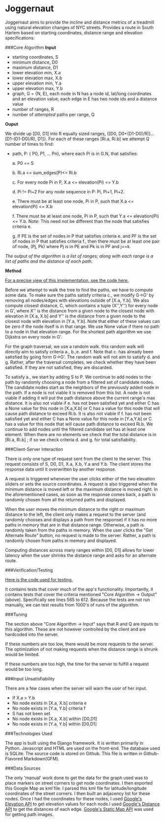 Joggernaut
========
Joggernaut aims to provide the incline and distance metrics of a treadmill using natural elevation changes of NYC streets. Provides a route in South Harlem based on starting coordinates, distance range and elevation specifications. 

###Core Algorithm
**Input**

* starting coordinates, S
* minimum distance, D0
* maximum distance, D1
* lower elevation min, X.a
* lower elevation max, X.b
* upper elevation min, Y.a
* upper elevation max, Y.b
* graph, G = {N, E}, each node in N has a node id, lat/long coordinates and an elevation value; each edge in E has two node ids and a distance value
* number of ranges, R
* number of *attempted* paths per range, Q

**Ouput**

We divide up [D0, D1] into R equally sized ranges, {[D0, D0+(D1-D0)/R)]...[D1-(D1-D0)/R), D1]}. For each of these ranges [Ri.a, Ri.b] we attempt Q number of times to find:

* path,  P: { P0, P1, ... Pn}, where each Pi is in G.N, that satisfies:

    a. P0 == S

    b. Ri.a <= sum_edges(P)<= Ri.b

    c. For every node Pi in P, X.a <= elevation(Pi) <= Y.b

    d. Pi != Pi+2 For any node sequence in P: Pi, Pi+1, Pi+2.

    e. There must be at least one node, Pi in P, such that X.a <= elevation(Pi) <= X.b

     f. There must be at least one node, Pi in P, such that Y.a <= elevation(Pi) <= Y.b. Note: This need not be different than the node that satisfies criteria e.

     g. If PE is the set of nodes in P that satisfies criteria e. and PF  is the set of nodes in P that satisfies criteria f., then there must be at least one pair of node, (Pj, Pk) where Pj is in PE and Pk is in PF and j<=k.

*The output of the algorithm is a list of ranges; along with each range is a list of paths and the distance of each path.*


**Method**

[For a precise view of this implementation, see the code here.](https://github.com/meirf/joggernaut/blob/master/jogger/graph_preparation/graph_algorithms.py)

Before we attempt to walk the tree to find the paths, we have to compute some data. To make sure the paths satisfy criteria c., we modify G->G' by removing all nodes/edges with elevations outside of [X.a, Y.b]. We also compute closest distance, C, which oontains a tuple (X'',Y'') for every node in G', where X'' is the distance from a given node to the closest node with elevation in [X.a, X.b] and Y'' is the distance from a given node to the closest node with elevation in [Y.a, Y.b]. Note that either of these values can be zero if the node itself is in that range. We use None value if there no path to a node in that elevation range. For the shortest path algorithm we use Dijkstra on every node in G'.

For the graph traversal, we use a random walk. this random walk will directly aim to satisfy criteria a., b.,e. and f. Note that c. has already been satisfied by going form G->G'. The random walk will not aim to satisfy d. and g. Rather, after the traversal completes, we check whether they have been satisfied. If they are not satisfied, they are discarded.

To satisfy a., we start by adding S to P. We continue to add nodes to the path by randomly choosing a node from a filtered set of candidate nodes. The candidate nodes start as the neighbors of the previously added node in the path. If a node is not viable it is removed from this list. A node is not viable if adding it will put the path distance above the current range's max distance. It is also not viable if e. has not been satisfied yet and either C has a None value for this node in [X.a,X.b] or C has a value for this node that will cause path distance to exceed Ri.b. It is also not viable if f. has not been satisfied yet and either C has a None value for this node in [Y.a,Y.b] or C has a value for this node that will cause path distance to exceed Ri.b. We continue to add nodes until the filtered candidate set has at least one element. When there are no elements we check that the total distance is in [Ri.a, Ri.b] ; if so we check criteria d. and g. for total satisfiability.

###Client-Server Interaction

There is only one type of request sent from the client to the server. This request consists of S, D0, D1, X.a, X.b, Y.a and Y.b. The client stores the response data until it overwritten by another response. 

A request is triggered whenever the user clicks either of the two elevation sliders or sets the source coordinates. A request is also triggered when the minimum distance is moved left or the maximum distance is moved right. In the aforementioned cases, as soon as the response comes back, a path is randomly chosen from all the returned paths and displayed.

When the user moves the minimum distance to the right or maximum distance to the left, the client only makes a request to the server (and randomly chooses and displays a path from the response) if it has no more paths in memory that are in that distance range. Otherwise, a path is randomly taken from the paths in memory. When the user clicks the "Get Alternate Route" button, no request is made to the server. Rather, a path is randomly chosen from paths in memory and displayed.

Computing distances across many ranges within [D0, D1] allows for lower latency when the user shrinks the distance range and asks for an alternate route.

###Verification/Testing

[Here is the code used for testing.](https://github.com/meirf/joggernaut/blob/master/jogger/tests.py)

It contains tests that cover much of the app's functionality. Importantly, it contains tests that cover the criteria mentioned  "Core Algorithm -> Output" (above). Specifically see lines 565 to 612. Because the tests are not run manually, we can test results from 1000's of runs of the algorithm.

###Tuning

The section above "Core Algorithm -> Input" says that R and Q are inputs to this algorithm. These are not however controlled by the client and are hardcoded into the server. 

If these numbers are too low, there would be more requests to the server. The optimization of not making requests when the distance range is shrunk would be limited.

If these numbers are too high, the time for the server to fulfill a request would be too long.

###Input Unsatisfiability

There are a few cases when the server will warn the user of her input.

* If X.a > Y.b
* No node exists in [X.a, X.b] criteria e
* No node exists in [Y.a, Y.b] criteria f
* S has not been set
* No node exists in [X.a, X.b] within [D0,D1]
* No node exists in [Y.a, Y.b] within [D0,D1]

###Technologies Used

The app is built using the Django framework. It is written primarily in Python. Javascript and HTML are used on the front-end. The database used is SQLite. The source code is stored on Github. This file is written in Github-Flavored Markdown(GFM).

###Data Sources

The only 'manual' work done to get the data for the graph used was to place markers on street corners to get node coordinates. I then exported this Google Map as kml file. I parsed this kml file for latitude/longitude coordinates of the street corners. I then built an adjacency list for these nodes. Once I had the coordinates for these nodes, I used [Google's Elevation API](https://developers.google.com/maps/documentation/elevation) to get elevation values for each node.I used [Google's Distance API](https://developers.google.com/maps/documentation/distancematrix/) to get the distances of each edge.
[Google's Static Map API](https://developers.google.com/maps/documentation/staticmaps/) was used for getting path images.
